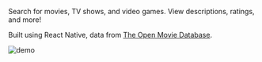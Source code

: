 Search for movies, TV shows, and video games. View descriptions, ratings, and more!

Built using React Native, data from [The Open Movie Database](http://www.omdbapi.com/).

![demo](movie-browser-demo.gif)
